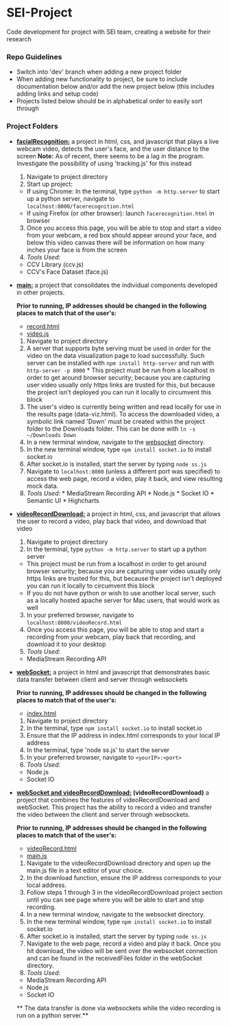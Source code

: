 # SEI-Project
Code development for project with SEI team, creating a website for their research

### Repo Guidelines

- Switch into 'dev' branch when adding a new project folder
- When adding new functionality to project, be sure to include documentation below and/or add the new project below (this includes adding links and setup code)
- Projects listed below should be in alphabetical order to easily sort through

### Project Folders

- **[facialRecognition:](facialRecognition)** a project in html, css, and javascript that plays a live webcam video, detects the user's face, and the user distance to the screen **Note:** As of recent, there seems to be a lag in the program. Investigate the possibility of using 'tracking.js' for this instead

  1. Navigate to project directory
  2. Start up project:
    * If using Chrome: In the terminal, type `python -m http.server` to start up a python server, navigate to `localhost:8000/facerecognition.html`
    * If using Firefox (or other browser): launch `facerecognition.html` in browser
  3. Once you access this page, you will be able to stop and start a video from your webcam, a red box should appear around your face, and below this video canvas there will be information on how many inches your face is from the screen
  4. *Tools Used*:
    * CCV Library (ccv.js)
    * CCV's Face Dataset (face.js)

- **[main:](main)** a project that consolidates the individual components developed in other projects.

    **Prior to running, IP addresses should be changed in the following places to match that of the user's:**
    * [record.html](https://github.com/KatAnne/SEI-Project/blob/dev/main/record.html#L9)
    * [video.js](https://github.com/KatAnne/SEI-Project/blob/dev/main/assets/js/video.js#L136)

    1. Navigate to project directory
    2. A server that supports byte serving must be used in order for the video on the data visualization page to load successfully. Such server can be installed with `npm install http-server` and run with `http-server -p 8000`
      * This project must be run from a localhost in order to get around browser security; because you are capturing user video usually only https links are trusted for this, but because the project isn't deployed you can run it locally to circumvent this block
    3. The user's video is currently being written and read locally for use in the results page (data-viz.html). To access the downloaded video, a symbolic link named 'Down' must be created within the project folder to the Downloads folder. This can be done with `ln -s ~/Downloads Down`
    4. In a new terminal window, navigate to the [websocket](webSocket) directory.
    5. In the new terminal window, type `npm install socket.io` to install socket.io
    6. After socket.io is installed, start the server by typing `node ss.js`
    7. Navigate to `localhost:8000` (unless a different port was specified) to access the web page, record a video, play it back, and view resulting mock data.
    8. *Tools Used*:
      * MediaStream Recording API
      * Node.js
      * Socket IO
      * Semantic UI
      * Highcharts


- **[videoRecordDownload:](videoRecordDownload)** a project in html, css, and javascript that allows the user to record a video, play back that video, and download that video

  1. Navigate to project directory
  2. In the terminal, type `python -m http.server` to start up a python server
    * This project must be run from a localhost in order to get around browser security; because you are capturing user video usually only https links are trusted for this, but because the project isn't deployed you can run it locally to circumvent this block
    * If you do not have python or wish to use another local server, such as a locally hosted apache server for Mac users, that would work as well
  3. In your preferred browser, navigate to `localhost:8000/videoRecord.html`
  4. Once you access this page, you will be able to stop and start a recording from your webcam, play back that recording, and download it to your desktop
  5. *Tools Used*:
    * MediaStream Recording API

- **[webSocket:](webSocket)** a project in html and javascript that demonstrates basic data transfer between client and server through websockets

  **Prior to running, IP addresses should be changed in the following places to match that of the user's:**
  * [index.html](https://github.com/KatAnne/SEI-Project/blob/dev/main/record.html#L39)

  1. Navigate to project directory
  2. In the terminal, type `npm install socket.io` to install socket.io
  3. Ensure that the IP address in index.html corresponds to your local IP address
  4. In the terminal, type 'node ss.js' to start the server
  5. In your preferred browser, navigate to `<yourIP>:<port>`
  5. *Tools Used*:
    * Node.js
    * Socket IO


- **[webSocket and videoRecordDownload:](webSocket) (videoRecordDownload)** a project that combines the features of videoRecordDownload and webSocket. This project has the ability to record a video and transfer the video between the client and server through websockets.

  **Prior to running, IP addresses should be changed in the following places to match that of the user's:**
  * [videoRecord.html](https://github.com/KatAnne/SEI-Project/blob/dev/videoRecordDownload/videoRecord.html#L9)
  * [main.js](https://github.com/KatAnne/SEI-Project/blob/dev/videoRecordDownload/js/main.js#L136)

  1. Navigate to the videoRecordDownload directory and open up the main.js file
     in a text editor of your choice.
  2. In the download function, ensure the IP address corresponds to your local address.
  3. Follow steps 1 through 3 in the videoRecordDownload project section until you can
     see page where you will be able to start and stop recording.
  4. In a new terminal window, navigate to the websocket directory.
  5. In the new terminal window, type `npm install socket.io` to install socket.io
  6. After socket.io is installed, start the server by typing `node ss.js`
  7. Navigate to the web page, record a video and play it back. Once you hit download, the video will be sent over the websocket connection and can be found in the receivedFiles folder in the webSocket directory.
  8. *Tools Used*:
    * MediaStream Recording API
    * Node.js
    * Socket IO

  ** The data transfer is done via websockets while the video recording is run
  on a python server.**
